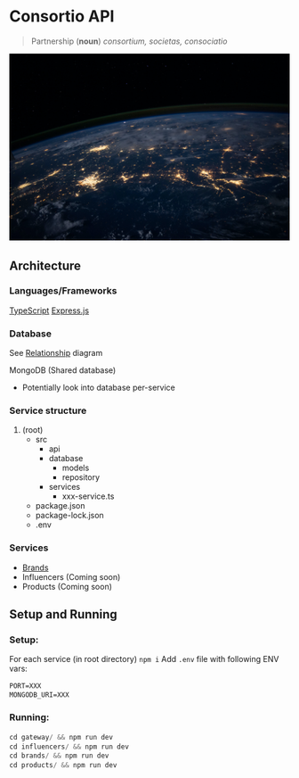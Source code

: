 # Consortio API

> Partnership (**noun**) *consortium, societas, consociatio*

![Earth](docs/earth.jpg)

## Architecture

### Languages/Frameworks

[TypeScript](https://www.typescriptlang.org/)
[Express.js](https://expressjs.com/)

### Database

See [Relationship](./relations.excalidraw) diagram

MongoDB (Shared database)
- Potentially look into database per-service


### Service structure

1. (root)
   - src
     - api
     - database
       - models
       - repository
     - services
       - xxx-service.ts
   - package.json
   - package-lock.json
   - .env

### Services

- [Brands](./brands/package.json)
- Influencers (Coming soon)
- Products (Coming soon)

## Setup and Running

### Setup:

For each service (in root directory) `npm i`
Add `.env` file with following ENV vars:

```
PORT=XXX
MONGODB_URI=XXX
```

### Running:

```js
cd gateway/ && npm run dev
cd influencers/ && npm run dev
cd brands/ && npm run dev
cd products/ && npm run dev
```
